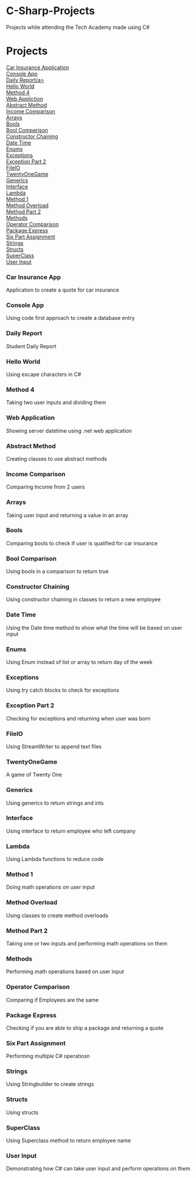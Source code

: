 # C-Sharp-Projects
Projects while attending the Tech Academy made using C# 

<h1>Projects</h1>
<a href="https://github.com/cade25wilson/C-Sharp-Projects/tree/main/CarInsurance">Car Insurance Application</a></br>
<a href="https://github.com/cade25wilson/C-Sharp-Projects/tree/main/ConsoleApp1">Console App</a></br>
<a href="https://github.com/cade25wilson/C-Sharp-Projects/tree/main/DailyReport">Daily Report/a></br>
<a href="https://github.com/cade25wilson/C-Sharp-Projects/tree/main/HelloWorld">Hello World</a></br>
<a href="https://github.com/cade25wilson/C-Sharp-Projects/tree/main/Method4">Method 4</a></br>
<a href="https://github.com/cade25wilson/C-Sharp-Projects/tree/main/WebApplication5">Web Appliction</a></br>
<a href="https://github.com/cade25wilson/C-Sharp-Projects/tree/main/abstractMethod">Abstract Method</a></br>
<a href="https://github.com/cade25wilson/C-Sharp-Projects/tree/main/annonIncomeComparison">Income Comparison</a></br>
<a href="https://github.com/cade25wilson/C-Sharp-Projects/tree/main/arraysAssignment">Arrays</a></br>
<a href="https://github.com/cade25wilson/C-Sharp-Projects/tree/main/boolAssignment">Bools</a></br>
<a href="https://github.com/cade25wilson/C-Sharp-Projects/tree/main/boolComparison">Bool Comparison</a></br>
<a href="https://github.com/cade25wilson/C-Sharp-Projects/tree/main/constructorChaining">Constructor Chaining</a></br>
<a href="https://github.com/cade25wilson/C-Sharp-Projects/tree/main/dateTime">Date Time</a></br>
<a href="https://github.com/cade25wilson/C-Sharp-Projects/tree/main/enums">Enums</a></br>
<a href="https://github.com/cade25wilson/C-Sharp-Projects/tree/main/exceptionAssignment">Exceptions</a></br>
<a href="https://github.com/cade25wilson/C-Sharp-Projects/tree/main/exceptionPart2">Exception Part 2</a></br>
<a href="https://github.com/cade25wilson/C-Sharp-Projects/tree/main/fileIO">FileIO</a></br>
<a href="https://github.com/cade25wilson/C-Sharp-Projects/tree/main/game">TwentyOneGame</a></br>
<a href="https://github.com/cade25wilson/C-Sharp-Projects/tree/main/generics">Generics</a></br>
<a href="https://github.com/cade25wilson/C-Sharp-Projects/tree/main/interface2">Interface</a></br>
<a href="https://github.com/cade25wilson/C-Sharp-Projects/tree/main/lambda">Lambda</a></br>
<a href="https://github.com/cade25wilson/C-Sharp-Projects/tree/main/method">Method 1</a></br>
<a href="https://github.com/cade25wilson/C-Sharp-Projects/tree/main/methodOverload">Method Overload</a></br>
<a href="https://github.com/cade25wilson/C-Sharp-Projects/tree/main/methodPart2">Method Part 2</a></br>
<a href="https://github.com/cade25wilson/C-Sharp-Projects/tree/main/methodsAssignment">Methods</a></br>
<a href="https://github.com/cade25wilson/C-Sharp-Projects/tree/main/operatorComparison">Operator Comparison</a></br>
<a href="https://github.com/cade25wilson/C-Sharp-Projects/tree/main/packageExpress">Package Express</a></br>
<a href="https://github.com/cade25wilson/C-Sharp-Projects/tree/main/sixPartAssignment">Six Part Assignment</a></br>
<a href="https://github.com/cade25wilson/C-Sharp-Projects/tree/main/stringAssingment">Strings</a></br>
<a href="https://github.com/cade25wilson/C-Sharp-Projects/tree/main/structs">Structs</a></br>
<a href="https://github.com/cade25wilson/C-Sharp-Projects/tree/main/superClassMethod">SuperClass</a></br>
<a href="https://github.com/cade25wilson/C-Sharp-Projects/tree/main/userInput">User Input</a></br>



<h3>Car Insurance App</h3>
Application to create a quote for car insurance
<h3>Console App</h3>
Using code first approach to create a database entry
<h3>Daily Report</h3>
Student Daily Report
<h3>Hello World</h3>
Using escape characters in C#
<h3>Method 4</h3>
Taking two user inputs and dividing them
<h3>Web Application</h3>
Showing server datetime using .net web application
<h3>Abstract Method</h3>
Creating classes to use abstract methods
<h3>Income Comparison</h3>
Comparing Income from 2 users
<h3>Arrays</h3>
Taking user input and returning a value in an array
<h3>Bools</h3>
Comparing bools to check if user is qualified for car insurance
<h3>Bool Comparison</h3>
Using bools in a comparison to return true
<h3>Constructor Chaining</h3>
Using constructor chaining in classes to return a new employee
<h3>Date Time</h3>
Using the Date time method to show what the time will be based on user input
<h3>Enums</h3>
Using Enum instead of list or array to return day of the week
<h3>Exceptions</h3>
Using try catch blocks to check for exceptions
<h3>Exception Part 2</h3>
Checking for exceptions and returning when user was born
<h3>FileIO</h3>
Using StreamWriter to append text files
<h3>TwentyOneGame</h3>
A game of Twenty One
<h3>Generics</h3>
Using generics to return strings and ints
<h3>Interface</h3>
Using interface to return employee who left company
<h3>Lambda</h3>
Using Lambda functions to reduce code
<h3>Method 1</h3>
Doing math operations on user input
<h3>Method Overload</h3>
Using classes to create method overloads
<h3>Method Part 2</h3>
Taking one or two inputs and performing math operations on them
<h3>Methods</h3>
Performing math operations based on user input
<h3>Operator Comparison</h3>
Comparing if Employees are the same
<h3>Package Express</h3>
Checking if you are able to ship a package and returning a quote
<h3>Six Part Assignment</h3>
Performing multiple C# operatiosn
<h3>Strings</h3>
Using Stringbuilder to create strings
<h3>Structs</h3>
Using structs
<h3>SuperClass</h3>
Using Superclass method to return employee name
<h3>User Input</h3>
Demonstrating how C# can take user input and perform operations on them

